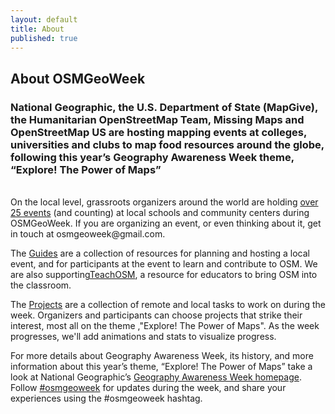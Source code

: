 ```yaml
---
layout: default
title: About
published: true
---
```


<div class='fill-blue'>
  <div class='liner clearfix center fill-darken3 dark col12'>
    <h2 class='pad2'>About OSMGeoWeek</h2>
  </div>
</div>


<div class='limiter pad4y clearfix'>
<h3>National Geographic, the U.S. Department of State (MapGive), the Humanitarian OpenStreetMap Team, Missing Maps and OpenStreetMap US are hosting mapping events at colleges, universities and clubs to map food resources around the globe, following this year’s Geography Awareness Week theme, “Explore! The Power of Maps”</h3>
<p/><br/>
<!--
National Geographic will host the flagship OpenStreetMap mapping party on Friday, Nov. 21, from 11 a.m. to 3 p.m. EST at National Geographic headquarters in Washington, D.C., with the goal of putting food resources on the map. Admission is free, but interested individuals should <a href="https://www.eventbrite.com/e/national-geographic-geography-awareness-week-mapping-party-tickets-13995325395">RSVP online</a>.
<p/>-->
On the local level, grassroots organizers around the world are holding <a href="/events/">over 25 events</a> (and counting) at local schools and community centers during OSMGeoWeek. If you are organizing an event, or even thinking about it, get in touch at osmgeoweek@gmail.com.
<p/>
The <a href="/plan/">Guides</a> are a collection of resources for planning and hosting a local event, and for participants at the event to learn and contribute to OSM. We are also supporting<a href="http://teachosm.org/">TeachOSM</a>, a resource for educators to bring OSM into the classroom.
<p/>
The <a href="/projects/">Projects</a> are a collection of remote and local tasks to work on during the week. Organizers and participants can choose projects that strike their interest, most all on the theme ,"Explore! The Power of Maps". As the week progresses, we'll add animations and stats to visualize progress.
<p/>
For more details about Geography Awareness Week, its history, and more information about this year’s theme, “Explore! The Power of Maps” take a look at National Geographic’s <a href="http://education.nationalgeographic.com/programs/geographyawarenessweek/">Geography Awareness Week homepage</a>. Follow <a href="https://twitter.com/search?q=%23osmgeoweek&src=typd">#osmgeoweek</a> for updates during the week, and share your experiences using the #osmgeoweek hashtag.
</div>

